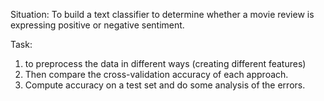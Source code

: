 Situation: To build a text classifier to determine whether a movie review is expressing positive or negative sentiment.

Task:
1.	to preprocess the data in different ways (creating different features)
2.	Then compare the cross-validation accuracy of each approach.
3.	Compute accuracy on a test set and do some analysis of the errors.
